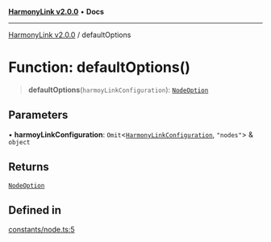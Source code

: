 [**HarmonyLink v2.0.0**](../README.md) • **Docs**

***

[HarmonyLink v2.0.0](../globals.md) / defaultOptions

# Function: defaultOptions()

> **defaultOptions**(`harmoyLinkConfiguration`): [`NodeOption`](../interfaces/NodeOption.md)

## Parameters

• **harmoyLinkConfiguration**: `Omit`\<[`HarmonyLinkConfiguration`](../interfaces/HarmonyLinkConfiguration.md), `"nodes"`\> & `object`

## Returns

[`NodeOption`](../interfaces/NodeOption.md)

## Defined in

[constants/node.ts:5](https://github.com/Joniii11/HarmonyLink/blob/master/src/constants/node.ts#L5)
